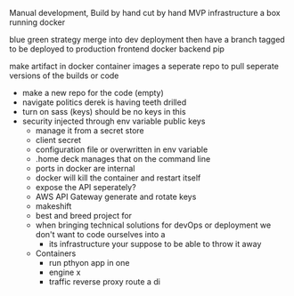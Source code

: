 Manual development, Build by hand
cut by hand MVP infrastructure
a box running docker 

blue green strategy
merge into dev deployment
then have a branch tagged to be deployed to production
frontend docker
backend pip

make artifact in docker container images
a seperate repo to pull seperate versions of the builds or code

- make a new repo for the code (empty)
- navigate politics derek is having teeth drilled
- turn on sass (keys) should be no keys in this
- security injected through env variable public keys
	- manage it from a secret store
	- client secret
	- configuration file or overwritten in env variable
	- .home deck manages that on the command line
	- ports in docker are internal
	- docker will kill the container and restart itself 
	- expose the API seperately?
	- AWS API Gateway generate and rotate keys
	- makeshift 
	- best and breed project for 
	- when bringing technical solutions for devOps or deployment we don't want to code ourselves into a 
		- its infrastructure your suppose to be able to throw it away
	- Containers
		- run pthyon app in one
		- engine x
		- traffic reverse proxy route a di